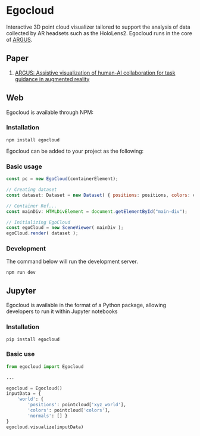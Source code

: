 # Egocloud

Interactive 3D point cloud visualizer tailored to support the analysis of data collected by AR headsets such as the HoloLens2. Egocloud runs in the core of [ARGUS](https://github.com/).

## Paper

1. [ARGUS: Assistive visualization of human-AI collaboration for task guidance in augmented reality ](https://vida.engineering.nyu.edu/)


## Web

Egocloud is available through NPM:

### Installation

```npm install egocloud```

Egocloud can be added to your project as the following: 

### Basic usage

```javascript
const pc = new EgoCloud(containerElement);

// Creating dataset
const dataset: Dataset = new Dataset( { positions: positions, colors: colors, normals: [] } );

// Container Ref...
const mainDiv: HTMLDivElement = document.getElementById("main-div");

// Initializing EgoCloud
const egoCloud = new SceneViewer( mainDiv );
egoCloud.render( dataset );
```

### Development

The command below will run the development server.

```npm run dev```


## Jupyter

Egocloud is available in the format of a Python package, allowing developers to run it within Jupyter notebooks

### Installation

```pip install egocloud```

### Basic use

```python
from egocloud import Egocloud

...

egocloud = Egocloud()
inputData = { 
    'world': {
        'positions': pointcloud['xyz_world'], 
        'colors': pointcloud['colors'], 
        'normals': [] }
}
egocloud.visualize(inputData)
```

